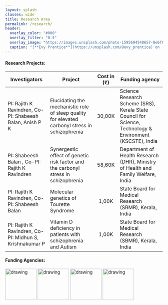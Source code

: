 ```yaml
---
layout: splash
classes: wide
title: Research Area
permalink: /research/
header:
  overlay_color: "#000"
  overlay_filter: "0.5"
  overlay_image: "https://images.unsplash.com/photo-1595694548657-8e6f0d681f8a?ixlib=rb-1.2.1&ixid=MnwxMjA3fDB8MHxwaG90by1wYWdlfHx8fGVufDB8fHx8&auto=format&fit=crop&w=1776&q=80"
  caption: "[**Evy Prentice**](https://unsplash.com/@evy_prentice) on [*Unsplash*](https://unsplash.com)"
---
```


#### **Research Projects:** 

| Investigators | Project | Cost in (₹) | Funding agency |
|-----------------|-------------|:---------------:|---------------|
| PI: Rajith K Ravindren, Co-PI: Shabeesh Balan, Anish P K | Elucidating the mechanistic role of sleep quality for elevated carbonyl stress in schizophrenia | 30,00K | Science Research Scheme (SRS), Kerala State Council for Science, Technology & Environment (KSCSTE), India |
| PI: Shabeesh Balan , Co-PI: Rajith K Ravindren| Synergestic effect of genetic risk factor and the carbonyl stress in schizophrenia | 58,60K |Department of Health Research (DHR), Ministry of Health and Family Welfare, India |
| PI: Rajith K Ravindren, Co-PI: Shabeesh Balan | Molecular genetics of Tourette Syndrome | 1,00K | State Board for Medical Research (SBMR), Kerala, India |
| PI: Rajith K Ravindren, Co-PI: Midhun S, Krishnakumar P | Vitamin D deficiency in patients with schizophrenia and Autism | 1,00K | State Board for Medical Research (SBMR), Kerala, India |

#### **Funding Agencies:**
<img src="https://encrypted-tbn0.gstatic.com/images?q=tbn:ANd9GcSO5pOSkt7jjlLU9JTWx6CTf4uDivunQpaFtoH-k7Vw0PncZRxPAUTbyuBBaBOyGOvqTcw&usqp=CAU" alt="drawing" width="100"/> <img src="https://kscste.kerala.gov.in/wp-content/uploads/2019/06/emblem.jpg" alt="drawing" width="100" /> <img src="https://encrypted-tbn0.gstatic.com/images?q=tbn:ANd9GcTWr-lFGQbOGJ598HZ_n3rgqAUu5A3AAKBAvA&usqp=CAU" alt="drawing" width="100" /> <img src="https://i.imgur.com/VRLwdLI.png" alt="drawing" width="100" />
